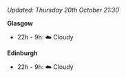 *Updated: Thursday 20th October 21:30*

**Glasgow**

* 22h - 9h: :cloud: Cloudy

**Edinburgh**

* 22h - 9h: :cloud: Cloudy
